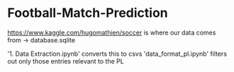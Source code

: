 # Football-Match-Prediction

https://www.kaggle.com/hugomathien/soccer is where our data comes from -> database.sqlite

'1. Data Extraction.ipynb' converts this to csvs
'data_format_pl.ipynb' filters out only those entries relevant to the PL